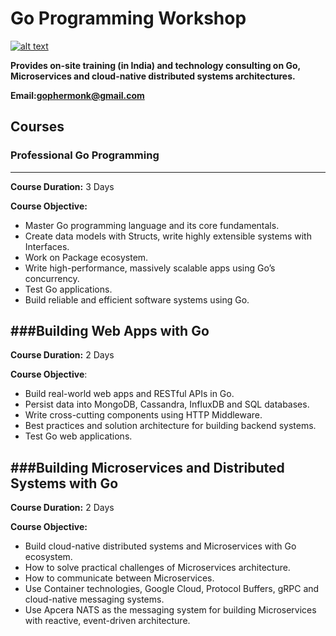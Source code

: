 # Go Programming Workshop
[![alt text](https://github.com/shijuvar/gokit/blob/master/img/go_gopher_small.png "Gopher")](https://medium.com/@shijuvar)

**Provides on-site training (in India) and technology consulting on Go, Microservices and cloud-native distributed systems architectures.** 

**Email:gophermonk@gmail.com**  


## Courses
### Professional Go Programming 
-------------------------------
**Course Duration:**  3 Days

**Course Objective:** 
* Master Go programming language and its core fundamentals. 
* Create data models with Structs, write highly extensible systems with Interfaces.
* Work on Package ecosystem.
* Write high-performance, massively scalable apps using Go’s concurrency.
* Test Go applications.
* Build reliable and efficient software systems using Go.



###Building Web Apps with Go
----------------------------
**Course Duration:**  2 Days

**Course Objective**: 
* Build real-world web apps and RESTful APIs in Go.
* Persist data into MongoDB, Cassandra, InfluxDB and SQL databases.
* Write cross-cutting components using HTTP Middleware. 
* Best practices and solution architecture for building backend systems.
* Test Go web applications.


###Building Microservices and Distributed Systems with Go
--------------------------------------------------------
**Course Duration:**  2 Days

**Course Objective:** 
*	Build cloud-native distributed systems and Microservices with Go ecosystem.
*	How to solve practical challenges of Microservices architecture.
*	How to communicate between Microservices. 
*	Use Container technologies, Google Cloud, Protocol Buffers, gRPC and cloud-native messaging systems.
*	Use Apcera NATS as the messaging system for building Microservices with reactive, event-driven architecture.

